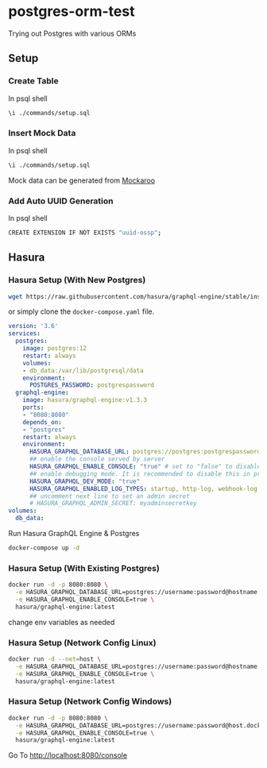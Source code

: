 # postgres-orm-test
 Trying out Postgres with various ORMs

## Setup

### Create Table

In psql shell

```bash
\i ./commands/setup.sql
```

### Insert Mock Data

In psql shell

```bash
\i ./commands/setup.sql
```

Mock data can be generated from [Mockaroo](https://www.mockaroo.com/)

### Add Auto UUID Generation

In psql shell

```bash
CREATE EXTENSION IF NOT EXISTS "uuid-ossp";
```

## Hasura

### Hasura Setup (With New Postgres)

```bash
wget https://raw.githubusercontent.com/hasura/graphql-engine/stable/install-manifests/docker-compose/docker-compose.yaml
```

or simply clone the `docker-compose.yaml` file.

```yaml
version: '3.6'
services:
  postgres:
    image: postgres:12
    restart: always
    volumes:
    - db_data:/var/lib/postgresql/data
    environment:
      POSTGRES_PASSWORD: postgrespassword
  graphql-engine:
    image: hasura/graphql-engine:v1.3.3
    ports:
    - "8080:8080"
    depends_on:
    - "postgres"
    restart: always
    environment:
      HASURA_GRAPHQL_DATABASE_URL: postgres://postgres:postgrespassword@postgres:5432/postgres
      ## enable the console served by server
      HASURA_GRAPHQL_ENABLE_CONSOLE: "true" # set to "false" to disable console
      ## enable debugging mode. It is recommended to disable this in production
      HASURA_GRAPHQL_DEV_MODE: "true"
      HASURA_GRAPHQL_ENABLED_LOG_TYPES: startup, http-log, webhook-log, websocket-log, query-log
      ## uncomment next line to set an admin secret
      # HASURA_GRAPHQL_ADMIN_SECRET: myadminsecretkey
volumes:
  db_data:
```

Run Hasura GraphQL Engine & Postgres

```bash
docker-compose up -d
```

### Hasura Setup (With Existing Postgres)

```bash
docker run -d -p 8080:8080 \
  -e HASURA_GRAPHQL_DATABASE_URL=postgres://username:password@hostname:port/dbname \
  -e HASURA_GRAPHQL_ENABLE_CONSOLE=true \
  hasura/graphql-engine:latest
```

change env variables as needed

### Hasura Setup (Network Config Linux)

```bash
docker run -d --net=host \
  -e HASURA_GRAPHQL_DATABASE_URL=postgres://username:password@hostname:port/dbname \
  -e HASURA_GRAPHQL_ENABLE_CONSOLE=true \
  hasura/graphql-engine:latest
```

### Hasura Setup (Network Config Windows)

```bash
docker run -d -p 8080:8080 \
  -e HASURA_GRAPHQL_DATABASE_URL=postgres://username:password@host.docker.internal:port/dbname \
  -e HASURA_GRAPHQL_ENABLE_CONSOLE=true \
  hasura/graphql-engine:latest
```

Go To [http://localhost:8080/console](http://localhost:8080/console)

